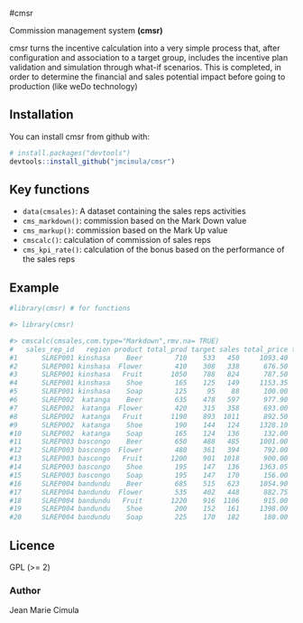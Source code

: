 #cmsr

Commission management system **(cmsr)** 

cmsr turns the incentive calculation into a very simple process that, after configuration and association to a target group, includes the incentive plan validation and simulation through what-if scenarios. This is completed, in order to determine the financial and sales potential impact before going to production (like weDo technology)
## Installation

You can install cmsr from github with:

```R
# install.packages("devtools")
devtools::install_github("jmcimula/cmsr")
```

## Key functions

* `data(cmsales)`: A dataset containing the sales reps activities
* `cms_markdown()`: commission based on the Mark Down value
* `cms_markup()`: commission based on the Mark Up value
* `cmscalc()`: calculation of commission of sales reps
* `cms_kpi_rate()`: calculation of the bonus based on the performance of the sales reps

## Example 

``` r
#library(cmsr) # for functions

#> library(cmsr)

#> cmscalc(cmsales,com.type="Markdown",rmv.na= TRUE)
#   sales_rep_id   region product total_prod target sales total_price total_disc total_sales      bonus  markdown
#1      SLREP001 kinshasa    Beer        710    533   450     1093.40   644.4900    668.7450  2.3777600 0.4105634
#2      SLREP001 kinshasa  Flower        410    308   338      676.50   518.6610    538.1805  2.7864375 0.2333171
#3      SLREP001 kinshasa   Fruit       1050    788   824      787.50   574.7400    596.3700  1.7107210 0.2701714
#4      SLREP001 kinshasa    Shoe        165    125   149     1153.35   968.6043   1005.0572 18.1739001 0.1601818
#5      SLREP001 kinshasa    Soap        125     95    88      100.00    65.4720     67.9360  0.7018182 0.3452800
#6      SLREP002  katanga    Beer        635    478   597      977.90   855.0234    887.2017  4.2093300 0.1256535
#7      SLREP002  katanga  Flower        420    315   358      693.00   549.3510    570.0255  4.0071625 0.2072857
#8      SLREP002  katanga   Fruit       1190    893  1011      892.50   705.1725    731.7113  1.8336331 0.2098908
#9      SLREP002  katanga    Shoe        190    144   124     1328.10   806.0868    836.4234  5.6660940 0.3930526
#10     SLREP002  katanga    Soap        165    124   136      132.00   101.1840    104.9920  1.4153333 0.2334545
#11     SLREP003 bascongo    Beer        650    488   485     1001.00   694.6170    720.7585  2.4565233 0.3060769
#12     SLREP003 bascongo  Flower        480    361   394      792.00   604.5930    627.3465  3.8409969 0.2366250
#13     SLREP003 bascongo   Fruit       1200    901  1018      900.00   710.0550    736.7775  1.8148580 0.2110500
#14     SLREP003 bascongo    Shoe        195    147   136     1363.05   884.0952    917.3676  6.7453500 0.3513846
#15     SLREP003 bascongo    Soap        195    147   170      156.00   126.4800    131.2400  1.9968077 0.1892308
#16     SLREP004 bandundu    Beer        685    515   623     1054.90   892.2606    925.8403  4.0132865 0.1541752
#17     SLREP004 bandundu  Flower        535    402   448      882.75   687.4560    713.3280  2.7866205 0.2212336
#18     SLREP004 bandundu   Fruit       1220    916  1106      915.00   771.4350    800.4675  2.0024982 0.1569016
#19     SLREP004 bandundu    Shoe        200    152   161     1398.00  1046.6127   1086.0014 11.2872190 0.2513500
#20     SLREP004 bandundu    Soap        225    170   182      180.00   135.4080    140.5040  1.4987717 0.2477333
```
## Licence

GPL (>= 2)

### Author

Jean Marie Cimula
